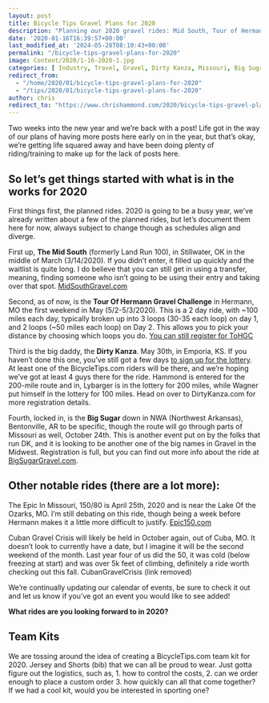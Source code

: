 ```yaml
---
layout: post
title: Bicycle Tips Gravel Plans for 2020
description: "Planning our 2020 gravel rides: Mid South, Tour of Hermann, Dirty Kanza, Big Sugar, and more. Plus, we're considering a BicycleTips.com team kit! What rides are you excited about?"
date: '2020-01-16T16:39:57+00:00'
last_modified_at: '2024-05-28T08:10:43+00:00'
permalink: "/bicycle-tips-gravel-plans-for-2020"
image: Content/2020/1-16-2020-1.jpg
categories: [ Industry, Travel, Gravel, Dirty Kanza, Missouri, Big Sugar Gravel  ]
redirect_from: 
  - "/home/2020/01/bicycle-tips-gravel-plans-for-2020"
  - "/tips/2020/01/bicycle-tips-gravel-plans-for-2020"
author: chris
redirect_to: "https://www.chrishammond.com/2020/bicycle-tips-gravel-plans-for-2020"
---
```

Two weeks into the new year and we’re back with a post! Life got in the way of our plans of having more posts here early on in the year, but that’s okay, we’re getting life squared away and have been doing plenty of riding/training to make up for the lack of posts here.

## So let’s get things started with what is in the works for 2020

First things first, the planned rides. 2020 is going to be a busy year, we’ve already written about a few of the planned rides, but let’s document them here for now, always subject to change though as schedules align and diverge.

First up, **The Mid South** (formerly Land Run 100), in Stillwater, OK in the middle of March (3/14/2020). If you didn’t enter, it filled up quickly and the waitlist is quite long. I do believe that you can still get in using a transfer, meaning, finding someone who isn’t going to be using their entry and taking over that spot. [MidSouthGravel.com](https://www.midsouthgravel.com/)

Second, as of now, is the **Tour Of Hermann Gravel Challenge** in Hermann, MO the first weekend in May (5/2-5/3/2020). This is a 2 day ride, with ~100 miles each day, typically broken up into 3 loops (30-35 each loop) on day 1, and 2 loops (~50 miles each loop) on Day 2. This allows you to pick your distance by choosing which loops you do. [You can still register for ToHGC](https://offroadracingleague.com/tour-of-hermann-gravel-challenge/)

Third is the big daddy, the **Dirty Kanza**. May 30th, in Emporia, KS. If you haven’t done this one, you’ve still got a few days [to sign up for the lottery](/registration-for-the-2020-dirty-kanza-lottery-is-open). At least one of the BicycleTips.com riders will be there, and we’re hoping we’ve got at least 4 guys there for the ride. Hammond is entered for the 200-mile route and in, Lybarger is in the lottery for 200 miles, while Wagner put himself in the lottery for 100 miles. Head on over to DirtyKanza.com for more registration details.

Fourth, locked in, is the **Big Sugar** down in NWA (Northwest Arkansas), Bentonville, AR to be specific, though the route will go through parts of Missouri as well, October 24th. This is another event put on by the folks that run DK, and it is looking to be another one of the big names in Gravel in the Midwest. Registration is full, but you can find out more info about the ride at [BigSugarGravel.com](https://www.bigsugargravel.com/).

## Other notable rides (there are a lot more):

The Epic In Missouri, 150/80 is April 25th, 2020 and is near the Lake Of the Ozarks, MO. I’m still debating on this ride, though being a week before Hermann makes it a little more difficult to justify. [Epic150.com](https://epic150.com/)

Cuban Gravel Crisis will likely be held in October again, out of Cuba, MO. It doesn’t look to currently have a date, but I imagine it will be the second weekend of the month. Last year four of us did the 50, it was cold (below freezing at start) and was over 5k feet of climbing, definitely a ride worth checking out this fall. CubanGravelCrisis (link removed)

We’re continually updating our calendar of events, be sure to check it out and let us know if you’ve got an event you would like to see added!

**What rides are you looking forward to in 2020?**

## Team Kits

We are tossing around the idea of creating a BicycleTips.com team kit for 2020. Jersey and Shorts (bib) that we can all be proud to wear. Just gotta figure out the logistics, such as, 1. how to control the costs, 2. can we order enough to place a custom order 3. how quickly can all that come together? If we had a cool kit, would you be interested in sporting one?
